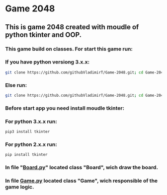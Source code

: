# Game 2048

## This is game 2048 created with moudle of python tkinter and OOP.

### This game build on classes. For start this game run:
### If you have python versiong 3.x.x:
```sh
git clone https://github.com/githubVladimirT/Game-2048.git; cd Game-2048; python3 Game2048.py 
```
### Else run:
```sh
git clone https://github.com/githubVladimirT/Game-2048.git; cd Game-2048; python Game2048.py 
```

### Before start app you need install moudle tkinter:
### For python 3.x.x run:
```bash
pip3 install tkinter
```
### For python 2.x.x run:
```bash
pip install tkinter
```


### In file "[Board.py]("https://github.com/githubVladimirT/Game-2048/blob/main/Board.py")" located class "Board", wich draw the board.
### In file [Game.py]("https://github.com/githubVladimirT/Game-2048/blob/main/Game.py")  located class "Game", wich responsible of the game logic.
